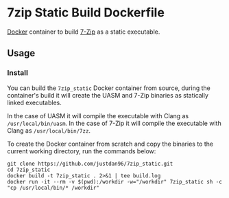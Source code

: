 # 7zip Static Build Dockerfile

[Docker](http://docker.com) container to build [7-Zip](https://www.7-zip.org/) as a static executable.


## Usage

### Install

You can build the `7zip_static` Docker container from source, during the container's build it will create the UASM and 7-Zip binaries as statically linked executables. 

In the case of UASM it will compile the executable with Clang as `/usr/local/bin/uasm`. In the case of 7-Zip it will compile the executable with Clang as `/usr/local/bin/7zz`.

To create the Docker container from scratch and copy the binaries to the current working directory, run the commands below:
```
git clone https://github.com/justdan96/7zip_static.git
cd 7zip_static
docker build -t 7zip_static . 2>&1 | tee build.log
docker run -it --rm -v $(pwd):/workdir -w="/workdir" 7zip_static sh -c "cp /usr/local/bin/* /workdir"
```
